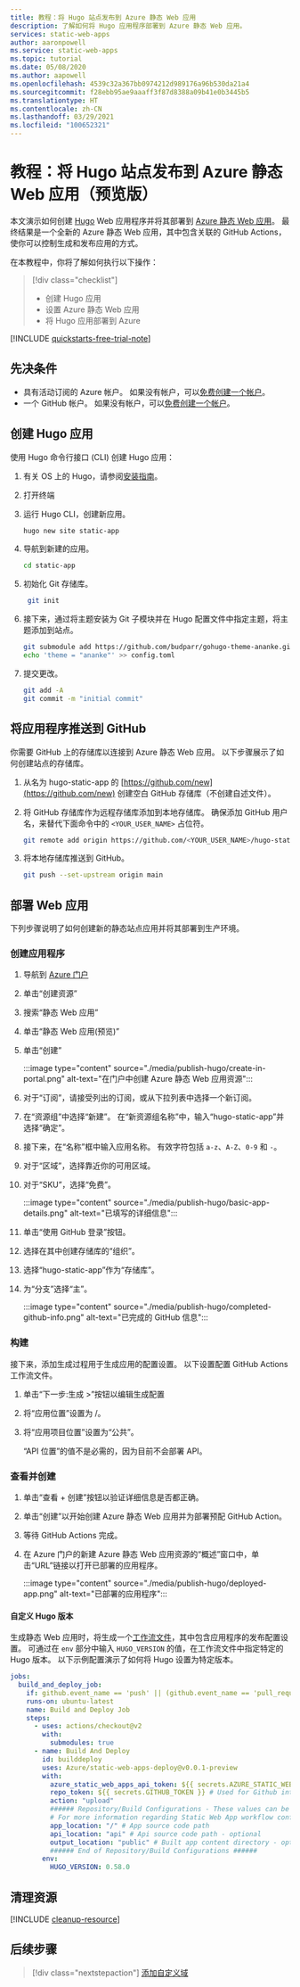 ```yaml
---
title: 教程：将 Hugo 站点发布到 Azure 静态 Web 应用
description: 了解如何将 Hugo 应用程序部署到 Azure 静态 Web 应用。
services: static-web-apps
author: aaronpowell
ms.service: static-web-apps
ms.topic: tutorial
ms.date: 05/08/2020
ms.author: aapowell
ms.openlocfilehash: 4539c32a367bb0974212d989176a96b530da21a4
ms.sourcegitcommit: f28ebb95ae9aaaff3f87d8388a09b41e0b3445b5
ms.translationtype: HT
ms.contentlocale: zh-CN
ms.lasthandoff: 03/29/2021
ms.locfileid: "100652321"
---
```

# <a name="tutorial-publish-a-hugo-site-to-azure-static-web-apps-preview"></a>教程：将 Hugo 站点发布到 Azure 静态 Web 应用（预览版）

本文演示如何创建 [Hugo](https://gohugo.io/) Web 应用程序并将其部署到 [Azure 静态 Web 应用](overview.md)。 最终结果是一个全新的 Azure 静态 Web 应用，其中包含关联的 GitHub Actions，使你可以控制生成和发布应用的方式。

在本教程中，你将了解如何执行以下操作：

> [!div class="checklist"]
>
> - 创建 Hugo 应用
> - 设置 Azure 静态 Web 应用
> - 将 Hugo 应用部署到 Azure

[!INCLUDE [quickstarts-free-trial-note](../../includes/quickstarts-free-trial-note.md)]

## <a name="prerequisites"></a>先决条件

- 具有活动订阅的 Azure 帐户。 如果没有帐户，可以[免费创建一个帐户](https://azure.microsoft.com/free/)。
- 一个 GitHub 帐户。 如果没有帐户，可以[免费创建一个帐户](https://github.com/join)。

## <a name="create-a-hugo-app"></a>创建 Hugo 应用

使用 Hugo 命令行接口 (CLI) 创建 Hugo 应用：

1. 有关 OS 上的 Hugo，请参阅[安装指南](https://gohugo.io/getting-started/installing/)。

1. 打开终端

1. 运行 Hugo CLI，创建新应用。

   ```bash
   hugo new site static-app
   ```

1. 导航到新建的应用。

   ```bash
   cd static-app
   ```

1. 初始化 Git 存储库。

   ```bash
    git init
   ```

1. 接下来，通过将主题安装为 Git 子模块并在 Hugo 配置文件中指定主题，将主题添加到站点。

   ```bash
   git submodule add https://github.com/budparr/gohugo-theme-ananke.git themes/ananke
   echo 'theme = "ananke"' >> config.toml
   ```

1. 提交更改。

   ```bash
   git add -A
   git commit -m "initial commit"
   ```

## <a name="push-your-application-to-github"></a>将应用程序推送到 GitHub

你需要 GitHub 上的存储库以连接到 Azure 静态 Web 应用。 以下步骤展示了如何创建站点的存储库。

1. 从名为 hugo-static-app 的 [https://github.com/new](https://github.com/new) 创建空白 GitHub 存储库（不创建自述文件）。

1. 将 GitHub 存储库作为远程存储库添加到本地存储库。 确保添加 GitHub 用户名，来替代下面命令中的 `<YOUR_USER_NAME>` 占位符。

   ```bash
   git remote add origin https://github.com/<YOUR_USER_NAME>/hugo-static-app
   ```

1. 将本地存储库推送到 GitHub。

   ```bash
   git push --set-upstream origin main
   ```

## <a name="deploy-your-web-app"></a>部署 Web 应用

下列步骤说明了如何创建新的静态站点应用并将其部署到生产环境。

### <a name="create-the-application"></a>创建应用程序

1. 导航到 [Azure 门户](https://portal.azure.com)
1. 单击“创建资源”
1. 搜索“静态 Web 应用”
1. 单击“静态 Web 应用(预览)”
1. 单击“创建” 

   :::image type="content" source="./media/publish-hugo/create-in-portal.png" alt-text="在门户中创建 Azure 静态 Web 应用资源":::

1. 对于“订阅”，请接受列出的订阅，或从下拉列表中选择一个新订阅。

1. 在“资源组”中选择“新建”。 在“新资源组名称”中，输入“hugo-static-app”并选择“确定”。

1. 接下来，在“名称”框中输入应用名称。 有效字符包括 `a-z`、`A-Z`、`0-9` 和 `-`。

1. 对于“区域”，选择靠近你的可用区域。

1. 对于“SKU”，选择“免费”。

   :::image type="content" source="./media/publish-hugo/basic-app-details.png" alt-text="已填写的详细信息":::

1. 单击“使用 GitHub 登录”按钮。

1. 选择在其中创建存储库的“组织”。

1. 选择“hugo-static-app”作为“存储库”。

1. 为“分支”选择“主”。

   :::image type="content" source="./media/publish-hugo/completed-github-info.png" alt-text="已完成的 GitHub 信息":::

### <a name="build"></a>构建

接下来，添加生成过程用于生成应用的配置设置。 以下设置配置 GitHub Actions 工作流文件。

1. 单击“下一步:生成 >”按钮以编辑生成配置

1. 将“应用位置”设置为 /。

1. 将“应用项目位置”设置为“公共”。

   “API 位置”的值不是必需的，因为目前不会部署 API。

### <a name="review-and-create"></a>查看并创建

1. 单击“查看 + 创建”按钮以验证详细信息是否都正确。

1. 单击“创建”以开始创建 Azure 静态 Web 应用并为部署预配 GitHub Action。

1. 等待 GitHub Actions 完成。

1. 在 Azure 门户的新建 Azure 静态 Web 应用资源的“概述”窗口中，单击“URL”链接以打开已部署的应用程序。

   :::image type="content" source="./media/publish-hugo/deployed-app.png" alt-text="已部署的应用程序":::

#### <a name="custom-hugo-version"></a>自定义 Hugo 版本

生成静态 Web 应用时，将生成一个[工作流文件](./github-actions-workflow.md)，其中包含应用程序的发布配置设置。 可通过在 `env` 部分中输入 `HUGO_VERSION` 的值，在工作流文件中指定特定的 Hugo 版本。 以下示例配置演示了如何将 Hugo 设置为特定版本。

```yaml
jobs:
  build_and_deploy_job:
    if: github.event_name == 'push' || (github.event_name == 'pull_request' && github.event.action != 'closed')
    runs-on: ubuntu-latest
    name: Build and Deploy Job
    steps:
      - uses: actions/checkout@v2
        with:
          submodules: true
      - name: Build And Deploy
        id: builddeploy
        uses: Azure/static-web-apps-deploy@v0.0.1-preview
        with:
          azure_static_web_apps_api_token: ${{ secrets.AZURE_STATIC_WEB_APPS_API_TOKEN }}
          repo_token: ${{ secrets.GITHUB_TOKEN }} # Used for Github integrations (i.e. PR comments)
          action: "upload"
          ###### Repository/Build Configurations - These values can be configured to match you app requirements. ######
          # For more information regarding Static Web App workflow configurations, please visit: https://aka.ms/swaworkflowconfig
          app_location: "/" # App source code path
          api_location: "api" # Api source code path - optional
          output_location: "public" # Built app content directory - optional
          ###### End of Repository/Build Configurations ######
        env:
          HUGO_VERSION: 0.58.0
```

## <a name="clean-up-resources"></a>清理资源

[!INCLUDE [cleanup-resource](../../includes/static-web-apps-cleanup-resource.md)]

## <a name="next-steps"></a>后续步骤

> [!div class="nextstepaction"]
> [添加自定义域](custom-domain.md)
